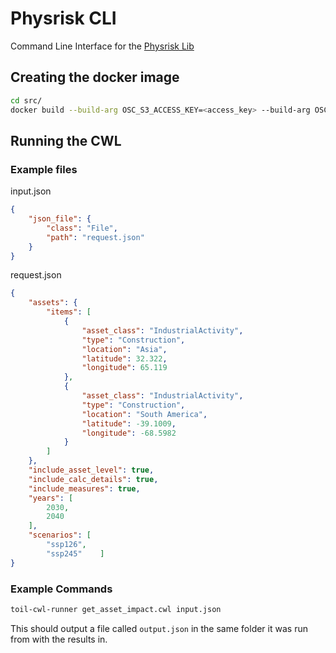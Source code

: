 # Physrisk CLI

Command Line Interface for the [Physrisk Lib](https://github.com/os-climate/physrisk)

## Creating the docker image

```bash
cd src/
docker build --build-arg OSC_S3_ACCESS_KEY=<access_key> --build-arg OSC_S3_SECRET_KEY=<secret_key> -t physrisk-cli:0.1 .
```

## Running the CWL

### Example files

input.json

```json
{
    "json_file": {
        "class": "File",
        "path": "request.json"
    }
}
```

request.json

```json
{
    "assets": {
        "items": [
            {
                "asset_class": "IndustrialActivity",
                "type": "Construction",
                "location": "Asia",
                "latitude": 32.322,
                "longitude": 65.119
            },
            {
                "asset_class": "IndustrialActivity",
                "type": "Construction",
                "location": "South America",
                "latitude": -39.1009,
                "longitude": -68.5982
            }
        ]
    },
    "include_asset_level": true,
    "include_calc_details": true,
    "include_measures": true,
    "years": [
        2030,
        2040
    ],
    "scenarios": [
        "ssp126",
        "ssp245"    ]
}
```

### Example Commands

```bash
toil-cwl-runner get_asset_impact.cwl input.json
```

This should output a file called `output.json` in the same folder it was run from with the results in.